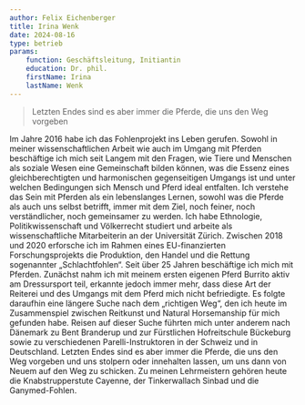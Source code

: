 ```yaml
---
author: Felix Eichenberger
title: Irina Wenk
date: 2024-08-16
type: betrieb
params: 
    function: Geschäftsleitung, Initiantin
    education: Dr. phil.
    firstName: Irina
    lastName: Wenk
---
```



> Letzten Endes sind es aber immer die Pferde, die uns den Weg vorgeben

Im Jahre 2016 habe ich das Fohlenprojekt ins Leben gerufen. Sowohl in meiner wissenschaftlichen Arbeit wie auch im Umgang mit Pferden beschäftige ich mich seit Langem mit den Fragen, wie Tiere und Menschen als soziale Wesen eine Gemeinschaft bilden können, was die Essenz eines gleichberechtigten und harmonischen gegenseitigen Umgangs ist und unter welchen Bedingungen sich Mensch und Pferd ideal entfalten. Ich verstehe das Sein mit Pferden als ein lebenslanges Lernen, sowohl was die Pferde als auch uns selbst betrifft, immer mit dem Ziel, noch feiner, noch verständlicher, noch gemeinsamer zu werden.
Ich habe Ethnologie, Politikwissenschaft und Völkerrecht studiert und arbeite als wissenschaftliche Mitarbeiterin an der Universität Zürich. Zwischen 2018 und 2020 erforsche ich im Rahmen eines EU-finanzierten Forschungsprojekts die Produktion, den Handel und die Rettung sogenannter „Schlachtfohlen“.
Seit über 25 Jahren beschäftige ich mich mit Pferden. Zunächst nahm ich mit meinem ersten eigenen Pferd Burrito aktiv am Dressursport teil, erkannte jedoch immer mehr, dass diese Art der Reiterei und des Umgangs mit dem Pferd mich nicht befriedigte. Es folgte daraufhin eine längere Suche nach dem „richtigen Weg“, den ich heute im Zusammenspiel zwischen Reitkunst und Natural Horsemanship für mich gefunden habe. Reisen auf dieser Suche führten mich unter anderem nach Dänemark zu Bent Branderup und zur Fürstlichen Hofreitschule Bückeburg sowie zu verschiedenen Parelli-Instruktoren in der Schweiz und in Deutschland. Letzten Endes sind es aber immer die Pferde, die uns den Weg vorgeben und uns stolpern oder innehalten lassen, um uns dann von Neuem auf den Weg zu schicken. Zu meinen Lehrmeistern gehören heute die Knabstrupperstute Cayenne, der Tinkerwallach Sinbad und die Ganymed-Fohlen.